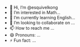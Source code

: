 - 👋 Hi, I’m @esquivelkong
- 👀 I’m interested in Math...
- 🌱 I’m currently learning English...
- 💞️ I’m looking to collaborate on ...
- 📫 How to reach me ...
- 😄 Pronouns: ...
- ⚡ Fun fact: ...

<!---
esquivelkong/esquivelkong is a ✨ special ✨ repository because its `README.md` (this file) appears on your GitHub profile.
You can click the Preview link to take a look at your changes.
--->
